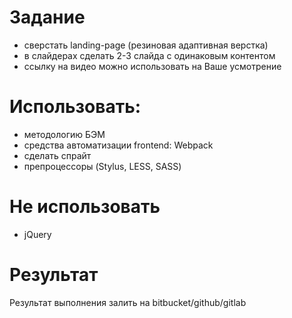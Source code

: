 # Задание
- сверстать landing-page (резиновая адаптивная верстка)
- в слайдерах сделать 2-3 слайда с одинаковым контентом
- ссылку на видео можно использовать на Ваше усмотрение

# Использовать:
- методологию БЭМ
- средства автоматизации frontend: Webpack
- сделать спрайт
- препроцессоры (Stylus, LESS, SASS)

# Не использовать
- jQuery

# Результат
Результат выполнения залить на bitbucket/github/gitlab
